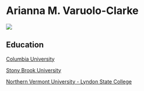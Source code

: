 # Arianna M. Varuolo-Clarke

![](ari_mendenhall.jpg)

## Education
[Columbia University](https://www.columbia.edu)

[Stony Brook University](https://www.stonybrook.edu)

[Northern Vermont University - Lyndon State College](http://lyndonstate.edu/about/northern-vermont-university/)